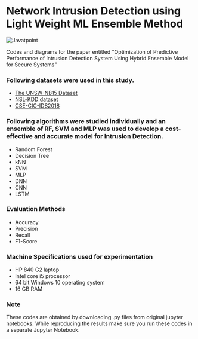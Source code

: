 # Network Intrusion Detection using Light Weight ML Ensemble Method

![Javatpoint](https://zenodo.org/badge/DOI/10.5281/zenodo.7801597.svg)  

Codes and diagrams for the paper entitled "Optimization of Predictive Performance of Intrusion Detection System Using Hybrid Ensemble Model for Secure Systems"

### Following datasets were used in this study.

- [The UNSW-NB15 Dataset](https://research.unsw.edu.au/projects/unsw-nb15-dataset)
- [NSL-KDD dataset](https://www.unb.ca/cic/datasets/nsl.html)
- [CSE-CIC-IDS2018](https://www.unb.ca/cic/datasets/ids-2018.html)

### Following algorithms were studied individually and an ensemble of RF, SVM and MLP was used to develop a cost-effective and accurate model for Intrusion Detection.
- Random Forest
- Decision Tree
- kNN
- SVM
- MLP
- DNN
- CNN
- LSTM

### Evaluation Methods
- Accuracy
- Precision
- Recall
- F1-Score

### Machine Specifications used for experimentation
- HP 840 G2 laptop
- Intel core i5 processor
- 64 bit Windows 10 operating system
- 16 GB RAM

### Note
These codes are obtained by downloading .py files from original jupyter notebooks. While reproducing the results make sure you run these codes in a separate Jupyter Notebook.
